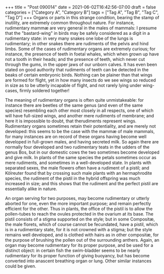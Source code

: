 +++
title = "Post 090014"
date = 2021-06-02T16:42:56-07:00
draft = false
categories = ["Category A", "Category B"]
tags = ["Tag A", "Tag B", "Tag C", "Tag D"]
+++
Organs or parts in this strange condition, bearing the stamp of inutility, are extremely common throughout nature. For instance, rudimentary mammæ are very general in the males of mammals: I presume that the "bastard-wing" in birds may be safely considered as a digit in a rudimentary state: in very many snakes one lobe of the lungs is rudimentary; in other snakes there are rudiments of the pelvis and hind limbs. Some of the cases of rudimentary organs are extremely curious; for instance, the presence of teeth in foetal whales, which when grown up have not a tooth in their heads; and the presence of teeth, which never cut through the gums, in the upper jaws of our unborn calves. It has even been stated on good authority that rudiments of teeth can be detected in the beaks of certain embryonic birds. Nothing can be plainer than that wings are formed for flight, yet in how many insects do we see wings so reduced in size as to be utterly incapable of flight, and not rarely lying under wing-cases, firmly soldered together!

The meaning of rudimentary organs is often quite unmistakeable: for instance there are beetles of the same genus (and even of the same species) resembling each other most closely in all respects, one of which will have full-sized wings, and another mere rudiments of membrane; and here it is impossible to doubt, that therudiments represent wings. Rudimentary organs sometimes retain their potentiality, and are merely not developed: this seems to be the case with the mammæ of male mammals, for many instances are on record of these organs having become well developed in full-grown males, and having secreted milk. So again there are normally four developed and two rudimentary teats in the udders of the genus Bos, but in our domestic cows the two sometimes become developed and give milk. In plants of the same species the petals sometimes occur as mere rudiments, and sometimes in a well-developed state. In plants with separated sexes, the male flowers often have a rudiment of a pistil; and Kölreuter found that by crossing such male plants with an hermaphrodite species, the rudiment of the pistil in the hybrid offspring was much increased in size; and this shows that the rudiment and the perfect pistil are essentially alike in nature.

An organ serving for two purposes, may become rudimentary or utterly aborted for one, even the more important purpose; and remain perfectly efficient for the other. Thus in plants, the office of the pistil is to allow the pollen-tubes to reach the ovules protected in the ovarium at its base. The pistil consists of a stigma supported on the style; but in some Compositæ, the male florets, which of course cannot be fecundated, have a pistil, which is in a rudimentary state, for it is not crowned with a stigma; but the style remains well developed, and is clothed with hairs as in other compositæ, for the purpose of brushing the pollen out of the surrounding anthers. Again, an organ may become rudimentary for its proper purpose, and be used for a distinct object: in certain fish the swim-bladder seems to be nearly rudimentary for its proper function of giving buoyancy, but has become converted into anascent breathing organ or lung. Other similar instances could be given.
